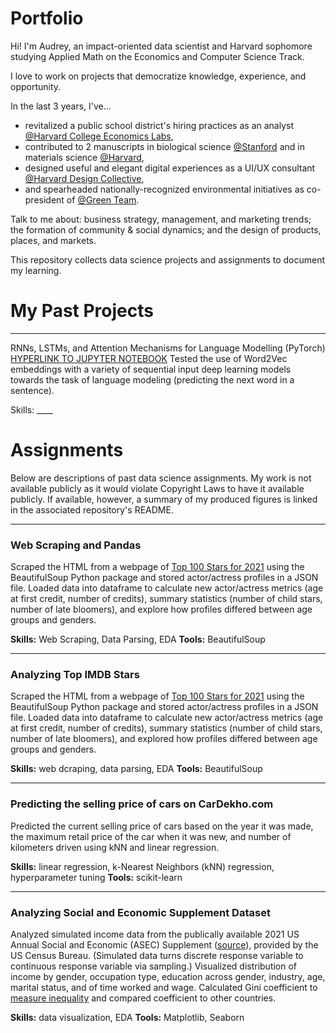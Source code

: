 # Portfolio

Hi! I'm Audrey, an impact-oriented data scientist and Harvard sophomore studying Applied Math on the Economics and Computer Science Track. 

I love to work on projects that democratize knowledge, experience, and opportunity. 

In the last 3 years, I've...
* revitalized a public school district's hiring practices as an analyst [@Harvard College Economics Labs](https://www.harvardeconomics.org/), 
* contributed to 2 manuscripts in biological science [@Stanford](https://papers.ssrn.com/sol3/papers.cfm?abstract_id=4136719) and in materials science [@Harvard](https://bertoldi.seas.harvard.edu/), 
* designed useful and elegant digital experiences as a UI/UX consultant [@Harvard Design Collective](https://www.harvarddesignco.com/), 
* and spearheaded nationally-recognized environmental initiatives as co-president of [@Green Team](https://www.losaltosonline.com/schools/los-altos-high-earns-national-green-ribbon-for-sustainability/article_02a15773-37f6-5683-a195-b68b7572c40b.html). 

Talk to me about: business strategy, management, and marketing trends; the formation of community & social dynamics; and the design of products, places, and markets. 

This repository collects data science projects and assignments to document my learning.

# My Past Projects
---
RNNs, LSTMs, and Attention Mechanisms for Language Modelling (PyTorch) [HYPERLINK TO JUPYTER NOTEBOOK]()
Tested the use of Word2Vec embeddings with a variety of sequential input deep learning models towards the task of language modeling (predicting the next word in a sentence).

Skills: ____

# Assignments
Below are descriptions of past data science assignments. My work is not available publicly as it would violate Copyright Laws to have it available publicly. If available, however, a summary of my produced figures is linked in the associated repository's README. 

---
### Web Scraping and Pandas
Scraped the HTML from a webpage of [Top 100 Stars for 2021](https://www.imdb.com/list/ls577894422/) using the BeautifulSoup Python package and stored actor/actress profiles in a JSON file. Loaded data into dataframe to calculate new actor/actress metrics (age at first credit, number of credits), summary statistics (number of child stars, number of late bloomers), and explore how profiles differed between age groups and genders.  

**Skills:** Web Scraping, Data Parsing, EDA
**Tools:** BeautifulSoup

---
### Analyzing Top IMDB Stars
Scraped the HTML from a webpage of [Top 100 Stars for 2021](https://www.imdb.com/list/ls577894422/) using the BeautifulSoup Python package and stored actor/actress profiles in a JSON file. Loaded data into dataframe to calculate new actor/actress metrics (age at first credit, number of credits), summary statistics (number of child stars, number of late bloomers), and explored how profiles differed between age groups and genders.  

**Skills:** web dcraping, data parsing, EDA
**Tools:** BeautifulSoup

---
### Predicting the selling price of cars on CarDekho.com

Predicted the current selling price of cars based on the year it was made, the maximum retail price of the car when it was new, and number of kilometers driven using kNN and linear regression.

**Skills:** linear regression, k-Nearest Neighbors (kNN) regression, hyperparameter tuning
**Tools:** scikit-learn

---
### Analyzing Social and Economic Supplement Dataset 

Analyzed simulated income data from the publically available 2021 US Annual Social and Economic (ASEC) Supplement ([source](https://www.census.gov/data/datasets/time-series/demo/cps/cps-asec.2021.html)), provided by the US Census Bureau. (Simulated data turns discrete response variable to continuous response variable via sampling.) Visualized distribution of income by gender, occupation type, education across gender, industry, age, marital status, and of time worked and wage. Calculated Gini coefficient to [measure inequality](https://en.wikipedia.org/wiki/Gini_coefficient) and compared coefficient to other countries. 

**Skills:** data visualization, EDA
**Tools:** Matplotlib, Seaborn



